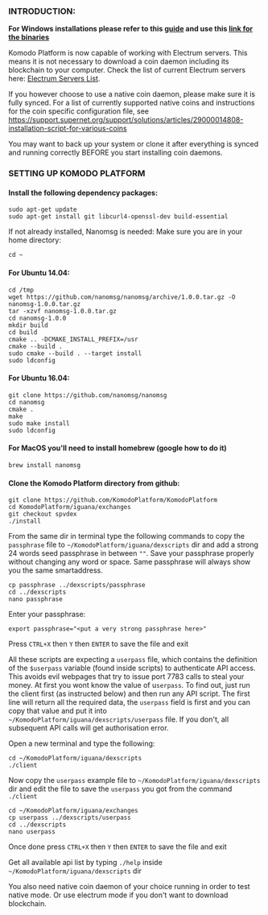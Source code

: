 ### INTRODUCTION:

**For Windows installations please refer to this [guide](https://github.com/DeckerSU/SuperNET/blob/dev-decker-dev/iguana/dexscripts.win32/how_to_use.md) and use this [link for the binaries](https://github.com/KomodoPlatform/BarterDEX/tree/v0.7/assets/bin/win64)**

Komodo Platform is now capable of working with Electrum servers. This means it is not necessary to download a coin daemon including its blockchain to your computer.
Check the list of current Electrum servers here: [Electrum Servers List](https://github.com/KomodoPlatform/KomodoPlatform/wiki/Electrum-servers-list).

If you however choose to use a native coin daemon, please make sure it is fully synced. 
For a list of currently supported native coins and instructions for the coin specific configuration file, see https://support.supernet.org/support/solutions/articles/29000014808-installation-script-for-various-coins

You may want to back up your system or clone it after everything is synced and running correctly BEFORE you start installing coin daemons.


### SETTING UP KOMODO PLATFORM

#### Install the following dependency packages:

```shell
sudo apt-get update
sudo apt-get install git libcurl4-openssl-dev build-essential
```

If not already installed, Nanomsg is needed:
Make sure you are in your home directory: 

`cd ~`

#### For Ubuntu 14.04:

```shell
cd /tmp
wget https://github.com/nanomsg/nanomsg/archive/1.0.0.tar.gz -O nanomsg-1.0.0.tar.gz
tar -xzvf nanomsg-1.0.0.tar.gz
cd nanomsg-1.0.0
mkdir build
cd build
cmake .. -DCMAKE_INSTALL_PREFIX=/usr
cmake --build .
sudo cmake --build . --target install
sudo ldconfig
```

#### For Ubuntu 16.04:

```shell
git clone https://github.com/nanomsg/nanomsg
cd nanomsg
cmake .
make
sudo make install
sudo ldconfig
```

#### For MacOS you'll need to install homebrew (google how to do it)

```shell
brew install nanomsg
```

#### Clone the Komodo Platform directory from github:

```shell
git clone https://github.com/KomodoPlatform/KomodoPlatform
cd KomodoPlatform/iguana/exchanges
git checkout spvdex
./install
```

From the same dir in terminal type the following commands to copy the `passphrase` file to `~/KomodoPlatform/iguana/dexscripts` dir and add a strong 24 words seed passphrase in between `""`. Save your passphrase properly without changing any word or space. Same passphrase will always show you the same smartaddress.

```shell
cp passphrase ../dexscripts/passphrase
cd ../dexscripts
nano passphrase
```
Enter your passphrase:

`export passphrase="<put a very strong passphrase here>"`

Press `CTRL+X` then `Y` then `ENTER` to save the file and exit

All these scripts are expecting a `userpass` file, which contains the definition of the `$userpass` variable (found inside scripts) to authenticate API access. This avoids evil webpages that try to issue port 7783 calls to steal your money. At first you wont know the value of u`serpass`. To find out, just run the client first (as instructed below) and then run any API script. The first line will return all the required data, the `userpass` field is first and you can copy that value and put it into `~/KomodoPlatform/iguana/dexscripts/userpass` file. If you don't, all subsequent API calls will get authorisation error.

Open a new terminal and type the following:

```shell
cd ~/KomodoPlatform/iguana/dexscripts
./client
```

Now copy the `userpass` example file to `~/KomodoPlatform/iguana/dexscripts` dir and edit the file to save the `userpass` you got from the command `./client`

```shell
cd ~/KomodoPlatform/iguana/exchanges
cp userpass ../dexscripts/userpass
cd ../dexscripts
nano userpass
```

Once done press `CTRL+X` then `Y` then `ENTER` to save the file and exit

Get all available api list by typing `./help` inside `~/KomodoPlatform/iguana/dexscripts` dir

You also need native coin daemon of your choice running in order to test native mode. Or use electrum mode if you don't want to download blockchain.